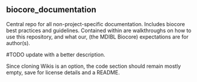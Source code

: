 ## biocore_documentation
Central repo for all non-project-specific documentation.  Includes biocore best practices and guidelines.
Contained within are walkthroughs on how to use this repository, and what our, (the MDIBL Biocore) expectations are for author(s).

#TODO update with a better description.

Since cloning Wikis is an option, the code section should remain mostly empty, save for license details and a README.
